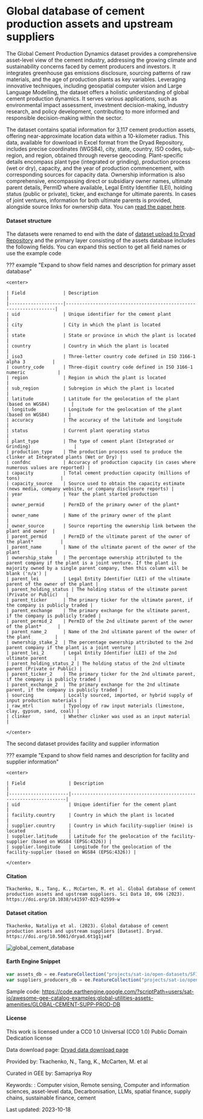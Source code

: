 # Global database of cement production assets and upstream suppliers

The Global Cement Production Dynamics dataset provides a comprehensive asset-level view of the cement industry, addressing the growing climate and
sustainability concerns faced by cement producers and investors. It integrates greenhouse gas emissions disclosure, sourcing patterns of raw
materials, and the age of production plants as key variables. Leveraging innovative techniques, including geospatial computer vision and Large
Language Modelling, the dataset offers a holistic understanding of global cement production dynamics. It serves various applications, such as
environmental impact assessment, investment decision-making, industry research, and policy development, contributing to more informed and
responsible decision-making within the sector.

The dataset contains spatial information for 3,117 cement production assets, offering near-approximate location data within a 10-kilometer radius.
This data, available for download in Excel format from the Dryad Repository, includes precise coordinates (WGS84), city, state, country, ISO codes,
sub-region, and region, obtained through reverse geocoding. Plant-specific details encompass plant type (integrated or grinding), production process
(wet or dry), capacity, and the year of production commencement, with corresponding sources for capacity data. Ownership information is also
comprehensive, encompassing direct or subsidiary owner names, ultimate parent details, PermID where available, Legal Entity Identifier (LEI),
holding status (public or private), ticker, and exchange for ultimate parents. In cases of joint ventures, information for both ultimate parents is
provided, alongside source links for ownership data. You can [read the paper here](https://www.nature.com/articles/s41597-023-02599-w).

#### Dataset structure
The datasets were renamed to end with the date of [dataset upload to Dryad Repository](https://datadryad.org/stash/dataset/doi:10.5061/dryad.6t1g1jx4f) and the primary layer consisting of the assets database includes the following fields. You can expand this section to get all field names or use the example code

??? example "Expand to show field names and description for primary asset database"

    <center>

    | Field              | Description                                                      |
    |--------------------|------------------------------------------------------------------|
    | uid                | Unique identifier for the cement plant                           |
    | city               | City in which the plant is located                                |
    | state              | State or province in which the plant is located                  |
    | country            | Country in which the plant is located                             |
    | iso3               | Three-letter country code defined in ISO 3166-1 alpha 3          |
    | country_code       | Three-digit country code defined in ISO 3166-1 numeric            |
    | region             | Region in which the plant is located                              |
    | sub_region         | Subregion in which the plant is located                           |
    | latitude           | Latitude for the geolocation of the plant (based on WGS84)        |
    | longitude          | Longitude for the geolocation of the plant (based on WGS84)       |
    | accuracy           | The accuracy of the latitude and longitude                        |
    | status             | Current plant operating status                                     |
    | plant_type         | The type of cement plant (Integrated or Grinding)                |
    | production_type    | The production process used to produce the clinker at Integrated plants (Wet or Dry) |
    | confdnc            | Accuracy of production capacity (in cases where numerous values are reported) |
    | capacity           | Total cement production capacity (millions of tons)               |
    | capacity_source    | Source used to obtain the capacity estimate (news media, company website, or company disclosure reports) |
    | year               | Year the plant started production                                 |
    | owner_permid       | PermID of the primary owner of the plant*                         |
    | owner_name         | Name of the primary owner of the plant                            |
    | owner_source       | Source reporting the ownership link between the plant and owner  |
    | parent_permid      | PermID of the ultimate parent of the owner of the plant*          |
    | parent_name        | Name of the ultimate parent of the owner of the plant             |
    | ownership_stake    | The percentage ownership attributed to the parent company if the plant is a joint venture. If the plant is majority owned by a single parent company, then this column will be blank ('n/a') |
    | parent_lei         | Legal Entity Identifier (LEI) of the ultimate parent of the owner of the plant |
    | parent_holding_status | The holding status of the ultimate parent (Private or Public)   |
    | parent_ticker      | The primary ticker for the ultimate parent, if the company is publicly traded |
    | parent_exchange    | The primary exchange for the ultimate parent, if the company is publicly traded |
    | parent_permid_2    | PermID of the 2nd ultimate parent of the owner of the plant*      |
    | parent_name_2      | Name of the 2nd ultimate parent of the owner of the plant         |
    | ownership_stake_2  | The percentage ownership attributed to the 2nd parent company if the plant is a joint venture |
    | parent_lei_2       | Legal Entity Identifier (LEI) of the 2nd ultimate parent          |
    | parent_holding_status_2 | The holding status of the 2nd ultimate parent (Private or Public) |
    | parent_ticker_2    | The primary ticker for the 2nd ultimate parent, if the company is publicly traded |
    | parent_exchange_2  | The primary exchange for the 2nd ultimate parent, if the company is publicly traded |
    | sourcing           | Locally sourced, imported, or hybrid supply of input production materials |
    | raw_mtrl           | Typology of raw input materials (limestone, clay, gypsum, sand, coal) |
    | clinker            | Whether clinker was used as an input material                      |

    </center>

The second dataset provides facility and supplier information

??? example "Expand to show field names and description for facility and supplier information"

    <center>

    | Field                | Description                                                        |
    |----------------------|--------------------------------------------------------------------|
    | uid                  | Unique identifier for the cement plant                              |
    | facility.country     | Country in which the plant is located                               |
    | supplier.country     | Country in which facility-supplier (mine) is located                |
    | supplier.latitude    | Latitude for the geolocation of the facility-supplier (based on WGS84 (EPSG:4326)) |
    | supplier.longitude   | Longitude for the geolocation of the facility-supplier (based on WGS84 (EPSG:4326)) |

    </center>

#### Citation

```
Tkachenko, N., Tang, K., McCarten, M. et al. Global database of cement production assets and upstream suppliers. Sci Data 10, 696 (2023).
https://doi.org/10.1038/s41597-023-02599-w
```

#### Dataset citation

```
Tkachenko, Nataliya et al. (2023). Global database of cement production assets and upstream suppliers [Dataset]. Dryad.
https://doi.org/10.5061/dryad.6t1g1jx4f
```

![global_cement_database](https://github.com/samapriya/awesome-gee-community-datasets/assets/6677629/a8be3ae1-189a-4d63-848a-d1b6313fe203)

#### Earth Engine Snippet

```js
var assets_db = ee.FeatureCollection("projects/sat-io/open-datasets/SFI/global_cement_db_assets_20231004");
var suppliers_producers_db = ee.FeatureCollection("projects/sat-io/open-datasets/SFI/global_cement_db_suppliers_20231004");
```

Sample code: https://code.earthengine.google.com/?scriptPath=users/sat-io/awesome-gee-catalog-examples:global-utilities-assets-amenities/GLOBAL-CEMENT-SUPP-PROD-DB

#### License
This work is licensed under a CC0 1.0 Universal (CC0 1.0) Public Domain Dedication license

Data download page: [Dryad data download page](https://datadryad.org/stash/dataset/doi:10.5061/dryad.6t1g1jx4f)

Provided by: Tkachenko, N., Tang, K., McCarten, M. et al

Curated in GEE by: Samapriya Roy

Keywords: : Computer vision, Remote sensing, Computer and information sciences, asset-level data, Decarbonisation, LLMs, spatial finance, supply chains, sustainable finance, cement

Last updated: 2023-10-18
